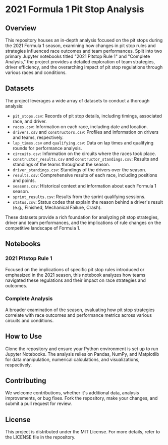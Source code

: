 # 2021 Formula 1 Pit Stop Analysis 

## Overview

This repository houses an in-depth analysis focused on the pit stops during the 2021 Formula 1 season, examining how changes in pit stop rules and strategies influenced race outcomes and team performances. Split into two primary Jupyter notebooks titled "2021 Pitstop Rule 1" and "Complete Analysis," the project provides a detailed exploration of team strategies, driver efficiency, and the overarching impact of pit stop regulations through various races and conditions.

## Datasets

The project leverages a wide array of datasets to conduct a thorough analysis:

- `pit_stops.csv`: Records of pit stop details, including timings, associated race, and driver.
- `races.csv`: Information on each race, including date and location.
- `drivers.csv` and `constructors.csv`: Profiles and information on drivers and teams, respectively.
- `lap_times.csv` and `qualifying.csv`: Data on lap times and qualifying rounds for performance analysis.
- `circuits.csv`: Information on the circuits where the races took place.
- `constructor_results.csv` and `constructor_standings.csv`: Results and standings of the teams throughout the season.
- `driver_standings.csv`: Standings of the drivers over the season.
- `results.csv`: Comprehensive results of each race, including positions and points.
- `seasons.csv`: Historical context and information about each Formula 1 season.
- `sprint_results.csv`: Results from the sprint qualifying sessions.
- `status.csv`: Status codes that explain the reason behind a driver's result (e.g., Finished, Mechanical Failure, Crash).

These datasets provide a rich foundation for analyzing pit stop strategies, driver and team performances, and the implications of rule changes on the competitive landscape of Formula 1.

## Notebooks

### 2021 Pitstop Rule 1

Focused on the implications of specific pit stop rules introduced or emphasized in the 2021 season, this notebook analyzes how teams navigated these regulations and their impact on race strategies and outcomes.

### Complete Analysis

A broader examination of the season, evaluating how pit stop strategies correlate with race outcomes and performance metrics across various circuits and conditions.

## How to Use

Clone the repository and ensure your Python environment is set up to run Jupyter Notebooks. The analysis relies on Pandas, NumPy, and Matplotlib for data manipulation, numerical calculations, and visualizations, respectively.

## Contributing

We welcome contributions, whether it's additional data, analysis improvements, or bug fixes. Fork the repository, make your changes, and submit a pull request for review.

## License

This project is distributed under the MIT License. For more details, refer to the LICENSE file in the repository.
